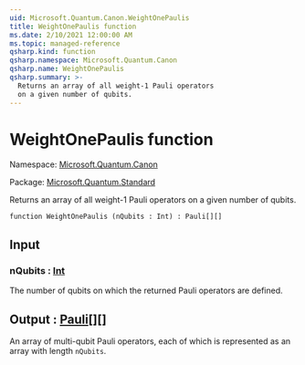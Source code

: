 ```yaml
---
uid: Microsoft.Quantum.Canon.WeightOnePaulis
title: WeightOnePaulis function
ms.date: 2/10/2021 12:00:00 AM
ms.topic: managed-reference
qsharp.kind: function
qsharp.namespace: Microsoft.Quantum.Canon
qsharp.name: WeightOnePaulis
qsharp.summary: >-
  Returns an array of all weight-1 Pauli operators
  on a given number of qubits.
---
```


# WeightOnePaulis function

Namespace: [Microsoft.Quantum.Canon](xref:Microsoft.Quantum.Canon)

Package: [Microsoft.Quantum.Standard](https://nuget.org/packages/Microsoft.Quantum.Standard)


Returns an array of all weight-1 Pauli operatorson a given number of qubits.

```qsharp
function WeightOnePaulis (nQubits : Int) : Pauli[][]
```


## Input

### nQubits : [Int](xref:microsoft.quantum.lang-ref.int)

The number of qubits on which the returned Pauli operatorsare defined.



## Output : [Pauli](xref:microsoft.quantum.lang-ref.pauli)[][]

An array of multi-qubit Pauli operators, each of which isrepresented as an array with length `nQubits`.